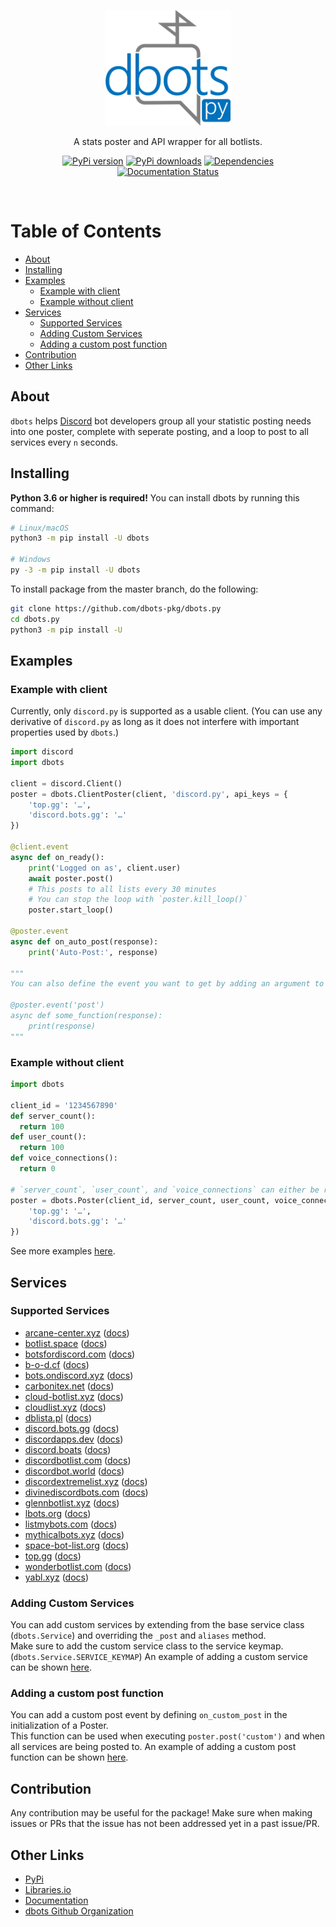 <div align="center">
  <p>
    <img src="static/logo.png" alt="dbots.py logo" width="200" />
  </p>
  <p>A stats poster and API wrapper for all botlists.</p>
  <p>
    <a href="https://www.pypi.org/project/dbots"><img src="https://img.shields.io/pypi/v/dbots?style=for-the-badge" alt="PyPi version" /></a>
    <a href="https://www.pypi.org/project/dbots"><img src="https://img.shields.io/pypi/dm/dbots?style=for-the-badge" alt="PyPi downloads" /></a>
    <a href="https://libraries.io/pypi/dbots"><img src="https://img.shields.io/librariesio/release/pypi/dbots?style=for-the-badge" alt="Dependencies" /></a>
    <a href="https://dbots.readthedocs.io/en/latest/?badge=latest"><img src="https://readthedocs.org/projects/dbots/badge/?version=latest&style=for-the-badge" alt="Documentation Status" /></a>
  </p>
</div>
<br/>

<!-- omit in toc -->
# Table of Contents
- [About](#about)
- [Installing](#installing)
- [Examples](#examples)
  - [Example with client](#example-with-client)
  - [Example without client](#example-without-client)
- [Services](#services)
  - [Supported Services](#supported-services)
  - [Adding Custom Services](#adding-custom-services)
  - [Adding a custom post function](#adding-a-custom-post-function)
- [Contribution](#contribution)
- [Other Links](#other-links)

## About
`dbots` helps [Discord](https://discordapp.com) bot developers group all your statistic posting needs into one poster, complete with seperate posting, and a loop to post to all services every `n` seconds.

## Installing
**Python 3.6 or higher is required!**
You can install dbots by running this command:
```sh
# Linux/macOS
python3 -m pip install -U dbots

# Windows
py -3 -m pip install -U dbots
```

To install package from the master branch, do the following:
```sh
git clone https://github.com/dbots-pkg/dbots.py
cd dbots.py
python3 -m pip install -U
```

## Examples

### Example with client
Currently, only `discord.py` is supported as a usable client. (You can use any derivative of `discord.py` as long as it does not interfere with important properties used by `dbots`.)
```py
import discord
import dbots

client = discord.Client()
poster = dbots.ClientPoster(client, 'discord.py', api_keys = {
    'top.gg': '…',
    'discord.bots.gg': '…'
})

@client.event
async def on_ready():
    print('Logged on as', client.user)
    await poster.post()
    # This posts to all lists every 30 minutes
    # You can stop the loop with `poster.kill_loop()`
    poster.start_loop()

@poster.event
async def on_auto_post(response):
    print('Auto-Post:', response)

"""
You can also define the event you want to get by adding an argument to the decorator.

@poster.event('post')
async def some_function(response):
    print(response)
"""
```

### Example without client
```py
import dbots

client_id = '1234567890'
def server_count():
  return 100
def user_count():
  return 100
def voice_connections():
  return 0

# `server_count`, `user_count`, and `voice_connections` can either be regular functions or coroutines
poster = dbots.Poster(client_id, server_count, user_count, voice_connections, api_keys = {
    'top.gg': '…',
    'discord.bots.gg': '…'
})
```

See more examples [here](/examples).

## Services

### Supported Services
 - [arcane-center.xyz](https://arcane-center.xyz) ([docs](https://dbots.readthedocs.io/en/latest/api.html#dbots.Arcane))
 - [botlist.space](https://botlist.space) ([docs](https://dbots.readthedocs.io/en/latest/api.html#dbots.BotListSpace))
 - [botsfordiscord.com](https://botsfordiscord.com) ([docs](https://dbots.readthedocs.io/en/latest/api.html#dbots.BotsForDiscord))
 - [b-o-d.cf](https://b-o-d.cf) ([docs](https://dbots.readthedocs.io/en/latest/api.html#dbots.BotsOfDiscord))
 - [bots.ondiscord.xyz](https://bots.ondiscord.xyz) ([docs](https://dbots.readthedocs.io/en/latest/api.html#dbots.BotsOnDiscord))
 - [carbonitex.net](https://www.carbonitex.net/Discord/bots) ([docs](https://dbots.readthedocs.io/en/latest/api.html#dbots.Carbon))
 - [cloud-botlist.xyz](https://cloud-botlist.xyz) ([docs](https://dbots.readthedocs.io/en/latest/api.html#dbots.CloudBotList))
 - [cloudlist.xyz](https://cloudlist.xyz) ([docs](https://dbots.readthedocs.io/en/latest/api.html#dbots.CloudList))
 - [dblista.pl](https://dblista.pl) ([docs](https://dbots.readthedocs.io/en/latest/api.html#dbots.DBLista))
 - [discord.bots.gg](https://discord.bots.gg) ([docs](https://dbots.readthedocs.io/en/latest/api.html#dbots.DiscordBotsGG))
 - [discordapps.dev](https://discordapps.dev) ([docs](https://dbots.readthedocs.io/en/latest/api.html#dbots.DiscordAppsDev))
 - [discord.boats](https://discord.boats) ([docs](https://dbots.readthedocs.io/en/latest/api.html#dbots.DiscordBoats))
 - [discordbotlist.com](https://discordbotlist.com) ([docs](https://dbots.readthedocs.io/en/latest/api.html#dbots.DiscordBotList))
 - [discordbot.world](https://discordbot.world) ([docs](https://dbots.readthedocs.io/en/latest/api.html#dbots.DiscordBotWorld))
 - [discordextremelist.xyz](https://discordextremelist.xyz) ([docs](https://dbots.readthedocs.io/en/latest/api.html#dbots.DiscordExtremeList))
 - [divinediscordbots.com](https://divinediscordbots.com) ([docs](https://dbots.readthedocs.io/en/latest/api.html#dbots.DivineDiscordBots))
 - [glennbotlist.xyz](https://glennbotlist.xyz) ([docs](https://dbots.readthedocs.io/en/latest/api.html#dbots.GlennBotList))
 - [lbots.org](https://lbots.org) ([docs](https://dbots.readthedocs.io/en/latest/api.html#dbots.LBots))
 - [listmybots.com](https://listmybots.com) ([docs](https://dbots.readthedocs.io/en/latest/api.html#dbots.ListMyBots))
 - [mythicalbots.xyz](https://mythicalbots.xyz) ([docs](https://dbots.readthedocs.io/en/latest/api.html#dbots.MythicalBots))
 - [space-bot-list.org](https://space-bot-list.org) ([docs](https://dbots.readthedocs.io/en/latest/api.html#dbots.SpaceBotsList))
 - [top.gg](https://top.gg) ([docs](https://dbots.readthedocs.io/en/latest/api.html#dbots.TopGG))
 - [wonderbotlist.com](https://wonderbotlist.com) ([docs](https://dbots.readthedocs.io/en/latest/api.html#dbots.WonderBotList))
 - [yabl.xyz](yabl.xyz) ([docs](https://dbots.readthedocs.io/en/latest/api.html#dbots.YABL))

### Adding Custom Services
You can add custom services by extending from the base service class (`dbots.Service`) and overriding the `_post`  and `aliases` method.  
Make sure to add the custom service class to the service keymap. (`dbots.Service.SERVICE_KEYMAP`) An example of adding a custom service can be shown [here](/examples/custom_service.py).

### Adding a custom post function
You can add a custom post event by defining `on_custom_post` in the initialization of a Poster.  
This function can be used when executing `poster.post('custom')` and when all services are being posted to. 
An example of adding a custom post function can be shown [here](/examples/custom_post.py).

## Contribution
Any contribution may be useful for the package! Make sure when making issues or PRs that the issue has not been addressed yet in a past issue/PR.

## Other Links
- [PyPi](https://www.pypi.org/project/dbots)
- [Libraries.io](https://libraries.io/pypi/dbots)
- [Documentation](https://dbots.readthedocs.io/en/latest/index.html)
- [dbots Github Organization](https://github.com/dbots-pkg)